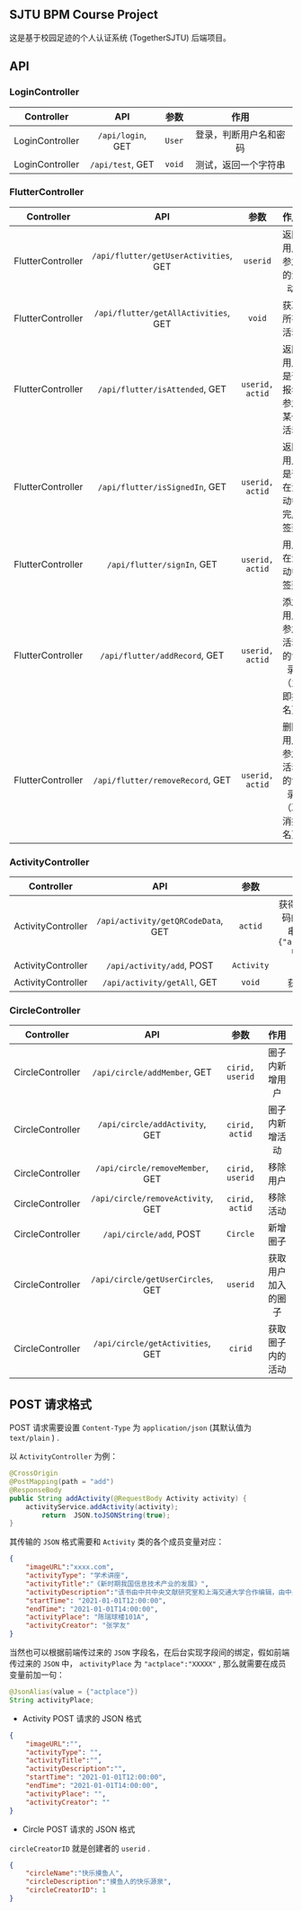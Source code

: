 ## SJTU BPM Course Project

这是基于校园足迹的个人认证系统 (TogetherSJTU) 后端项目。

## API

### LoginController

|     Controller     |                  API                  |      参数       |                             作用                             |
| :----------------: | :-----------------------------------: | :-------------: | :----------------------------------------------------------: |
|  LoginController   |           `/api/login`, GET           |     `User`      |                    登录，判断用户名和密码                    |
|  LoginController   |           `/api/test`, GET            |     `void`      |                     测试，返回一个字符串                     |

### FlutterController

|     Controller     |                  API                  |      参数       |                             作用                             |
| :----------------: | :-----------------------------------: | :-------------: | :----------------------------------------------------------: |
| FlutterController  | `/api/flutter/getUserActivities`, GET |    `userid`     |                      返回用户参加的活动                      |
| FlutterController  | `/api/flutter/getAllActivities`, GET  |     `void`      |                         获取所有活动                         |
| FlutterController  |    `/api/flutter/isAttended`, GET     | `userid, actid` |                 返回用户是否报名参加某个活动                 |
| FlutterController  |    `/api/flutter/isSignedIn`, GET     | `userid, actid` |                 返回用户是否在活动中完成签到                 |
| FlutterController  |      `/api/flutter/signIn`, GET       | `userid, actid` |                       用户在活动中签到                       |
| FlutterController  |     `/api/flutter/addRecord`, GET     | `userid, actid` |              添加用户参加活动的记录（立即报名）              |
| FlutterController  |   `/api/flutter/removeRecord`, GET    | `userid, actid` |              删除用户参加活动的记录（取消报名）              |

### ActivityController

|     Controller     |                  API                  |      参数       |                             作用                             |
| :----------------: | :-----------------------------------: | :-------------: | :----------------------------------------------------------: |
| ActivityController |  `/api/activity/getQRCodeData`, GET   |     `actid`     | 获得活动签到二维码的 JSON 字符串，格式为：`{"activityID":1, md5:"xxx"}` |
| ActivityController |       `/api/activity/add`, POST       |   `Activity`    |                           添加活动                           |
| ActivityController |      `/api/activity/getAll`, GET      |     `void`      |                         获取所有活动                         |

### CircleController

|    Controller    |                API                |      参数       |        作用        |
| :--------------: | :-------------------------------: | :-------------: | :----------------: |
| CircleController |   `/api/circle/addMember`, GET    | `cirid, userid` |   圈子内新增用户   |
| CircleController |  `/api/circle/addActivity`, GET   | `cirid, actid`  |   圈子内新增活动   |
| CircleController |  `/api/circle/removeMember`, GET  | `cirid, userid` |      移除用户      |
| CircleController | `/api/circle/removeActivity`, GET | `cirid, actid`  |      移除活动      |
| CircleController |      `/api/circle/add`, POST      |    `Circle`     |      新增圈子      |
| CircleController | `/api/circle/getUserCircles`, GET |    `userid`     | 获取用户加入的圈子 |
| CircleController | `/api/circle/getActivities`, GET  |     `cirid`     |  获取圈子内的活动  |

## POST 请求格式

POST 请求需要设置 `Content-Type` 为 `application/json` (其默认值为 `text/plain` ) .

以 `ActivityController` 为例：
```java
@CrossOrigin
@PostMapping(path = "add")
@ResponseBody
public String addActivity(@RequestBody Activity activity) {
    activityService.addActivity(activity);
        return  JSON.toJSONString(true);
}
```

其传输的 `JSON` 格式需要和 `Activity` 类的各个成员变量对应：
```json
{
    "imageURL":"xxxx.com",
    "activityType": "学术讲座",
    "activityTitle":"《新时期我国信息技术产业的发展》",
    "activityDescription":"该书由中共中央文献研究室和上海交通大学合作编辑，由中央文献出版社和上海交通大学出版社联合出版。全书收入江泽民1983年至2008年间关于信息技术产业和信息化问题的重要论文、报告、讲话、文章27篇，附录2篇，17万余字，其中许多文稿是首次公开发表。",
    "startTime": "2021-01-01T12:00:00",
    "endTime": "2021-01-01T14:00:00",
    "activityPlace": "陈瑞球楼101A",
    "activityCreator": "张学友"
}
```
当然也可以根据前端传过来的 `JSON` 字段名，在后台实现字段间的绑定，假如前端传过来的 `JSON` 中， `activityPlace` 为 `"actplace":"XXXXX"` , 那么就需要在成员变量前加一句：
```java
@JsonAlias(value = {"actplace"})
String activityPlace;
```

+ Activity POST 请求的 JSON 格式

```json
{
    "imageURL":"",
    "activityType": "",
    "activityTitle":"",
    "activityDescription":"",
    "startTime": "2021-01-01T12:00:00",
    "endTime": "2021-01-01T14:00:00",
    "activityPlace": "",
    "activityCreator": ""
}
```

+ Circle POST 请求的 JSON 格式

`circleCreatorID` 就是创建者的 `userid` .

```json
{
    "circleName":"快乐摸鱼人",
    "circleDescription":"摸鱼人的快乐源泉",
    "circleCreatorID": 1
}
```


